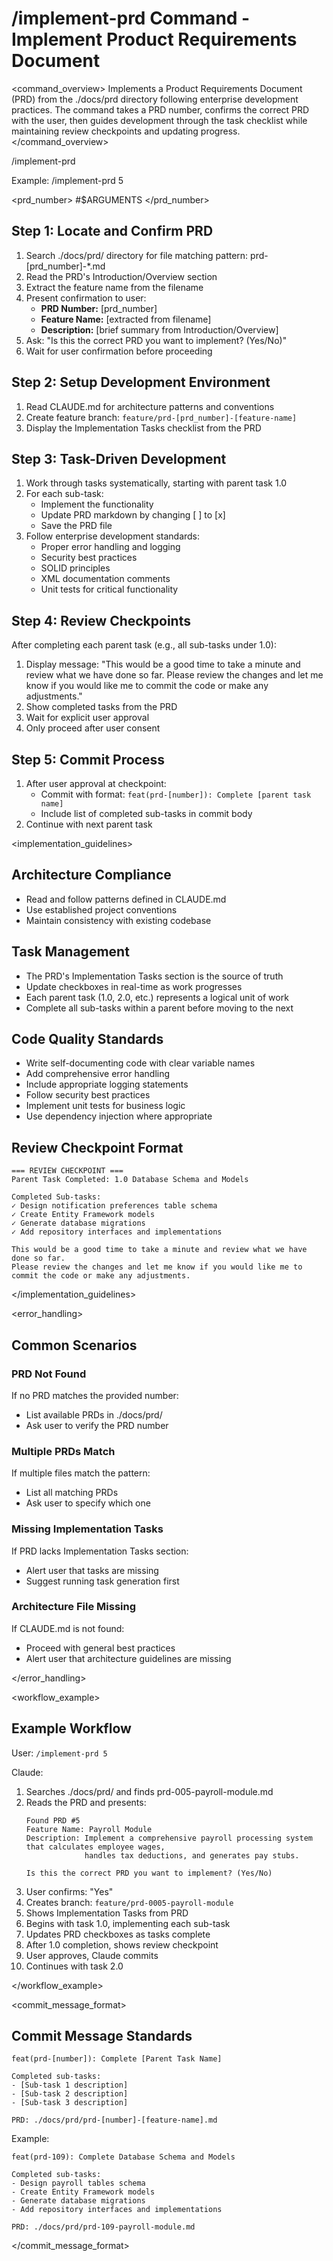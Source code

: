 # /implement-prd Command - Implement Product Requirements Document

<command_overview>
Implements a Product Requirements Document (PRD) from the ./docs/prd directory following enterprise development practices. The command takes a PRD number, confirms the correct PRD with the user, then guides development through the task checklist while maintaining review checkpoints and updating progress.
</command_overview>

<usage>
/implement-prd <prd_number>

Example:
/implement-prd 5
</usage>

<prd_number>
#$ARGUMENTS
</prd_number>

<process>

## Step 1: Locate and Confirm PRD
1. Search ./docs/prd/ directory for file matching pattern: prd-[prd_number]-*.md
2. Read the PRD's Introduction/Overview section
3. Extract the feature name from the filename
4. Present confirmation to user:
    - **PRD Number:** [prd_number]
    - **Feature Name:** [extracted from filename]
    - **Description:** [brief summary from Introduction/Overview]
5. Ask: "Is this the correct PRD you want to implement? (Yes/No)"
6. Wait for user confirmation before proceeding

## Step 2: Setup Development Environment
1. Read CLAUDE.md for architecture patterns and conventions
2. Create feature branch: `feature/prd-[prd_number]-[feature-name]`
3. Display the Implementation Tasks checklist from the PRD

## Step 3: Task-Driven Development
1. Work through tasks systematically, starting with parent task 1.0
2. For each sub-task:
    - Implement the functionality
    - Update PRD markdown by changing [ ] to [x]
    - Save the PRD file
3. Follow enterprise development standards:
    - Proper error handling and logging
    - Security best practices
    - SOLID principles
    - XML documentation comments
    - Unit tests for critical functionality

## Step 4: Review Checkpoints
After completing each parent task (e.g., all sub-tasks under 1.0):
1. Display message: "This would be a good time to take a minute and review what we have done so far. Please review the changes and let me know if you would like me to commit the code or make any adjustments."
2. Show completed tasks from the PRD
3. Wait for explicit user approval
4. Only proceed after user consent

## Step 5: Commit Process
1. After user approval at checkpoint:
    - Commit with format: `feat(prd-[number]): Complete [parent task name]`
    - Include list of completed sub-tasks in commit body
2. Continue with next parent task

</process>

<implementation_guidelines>

## Architecture Compliance
- Read and follow patterns defined in CLAUDE.md
- Use established project conventions
- Maintain consistency with existing codebase

## Task Management
- The PRD's Implementation Tasks section is the source of truth
- Update checkboxes in real-time as work progresses
- Each parent task (1.0, 2.0, etc.) represents a logical unit of work
- Complete all sub-tasks within a parent before moving to the next

## Code Quality Standards
- Write self-documenting code with clear variable names
- Add comprehensive error handling
- Include appropriate logging statements
- Follow security best practices
- Implement unit tests for business logic
- Use dependency injection where appropriate

## Review Checkpoint Format
```
=== REVIEW CHECKPOINT ===
Parent Task Completed: 1.0 Database Schema and Models

Completed Sub-tasks:
✓ Design notification preferences table schema
✓ Create Entity Framework models  
✓ Generate database migrations
✓ Add repository interfaces and implementations

This would be a good time to take a minute and review what we have done so far. 
Please review the changes and let me know if you would like me to commit the code or make any adjustments.
```

</implementation_guidelines>

<error_handling>

## Common Scenarios

### PRD Not Found
If no PRD matches the provided number:
- List available PRDs in ./docs/prd/
- Ask user to verify the PRD number

### Multiple PRDs Match
If multiple files match the pattern:
- List all matching PRDs
- Ask user to specify which one

### Missing Implementation Tasks
If PRD lacks Implementation Tasks section:
- Alert user that tasks are missing
- Suggest running task generation first

### Architecture File Missing
If CLAUDE.md is not found:
- Proceed with general best practices
- Alert user that architecture guidelines are missing

</error_handling>

<workflow_example>

## Example Workflow

User: `/implement-prd 5`

Claude:
1. Searches ./docs/prd/ and finds prd-005-payroll-module.md
2. Reads the PRD and presents:
   ```
   Found PRD #5
   Feature Name: Payroll Module
   Description: Implement a comprehensive payroll processing system that calculates employee wages, 
                handles tax deductions, and generates pay stubs.
   
   Is this the correct PRD you want to implement? (Yes/No)
   ```
3. User confirms: "Yes"
4. Creates branch: `feature/prd-0005-payroll-module`
5. Shows Implementation Tasks from PRD
6. Begins with task 1.0, implementing each sub-task
7. Updates PRD checkboxes as tasks complete
8. After 1.0 completion, shows review checkpoint
9. User approves, Claude commits
10. Continues with task 2.0

</workflow_example>

<commit_message_format>

## Commit Message Standards

```
feat(prd-[number]): Complete [Parent Task Name]

Completed sub-tasks:
- [Sub-task 1 description]
- [Sub-task 2 description]
- [Sub-task 3 description]

PRD: ./docs/prd/prd-[number]-[feature-name].md
```

Example:
```
feat(prd-109): Complete Database Schema and Models

Completed sub-tasks:
- Design payroll tables schema
- Create Entity Framework models
- Generate database migrations
- Add repository interfaces and implementations

PRD: ./docs/prd/prd-109-payroll-module.md
```

</commit_message_format>